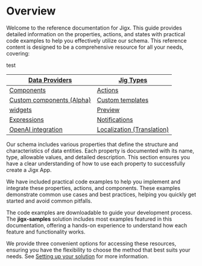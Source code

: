 # Overview

Welcome to the reference documentation for Jigx. This guide provides detailed information on the properties, actions, and states with practical code examples to help you effectively utilize our schema. This reference content is designed to be a comprehensive resource for all your needs, covering:

test

| [Data Providers](Data%20Providers.md)                         | [Jig Types](Jig%20Types.md)                                              |
| ------------------------------------------------------------- | ------------------------------------------------------------------------ |
| [Components](Components.md)                                   | [Actions](Actions.md)                                                    |
| [Custom components (Alpha)](Custom%20components%20_Alpha_.md) | [Custom templates](Custom%20components%20_Alpha_/Templates%20_Alpha_.md) |
| [widgets](Widgets.md)                                         | [Preview](Preview.md)                                                    |
| [Expressions](Expressions.md)                                 | [Notifications](Notifications.md)                                        |
| [OpenAI integration](OpenAI%20integration.md)                 | [Localization (Translation)](Localization%20_Translation_.md)            |

Our schema includes various properties that define the structure and characteristics of data entities. Each property is documented with its name, type, allowable values, and detailed description. This section ensures you have a clear understanding of how to use each property to successfully create a Jigx App.

We have included practical code examples to help you implement and integrate these properties, actions, and components. These examples demonstrate common use cases and best practices, helping you quickly get started and avoid common pitfalls.

The code examples are downloadable to guide your development process. The **jigx-samples** solution includes most examples featured in this documentation, offering a hands-on experience to understand how each feature and functionality works.

We provide three convenient options for accessing these resources, ensuring you have the flexibility to choose the method that best suits your needs. See [Setting up your solution](Overview/Setting%20up%20your%20solution.md) for more information.
